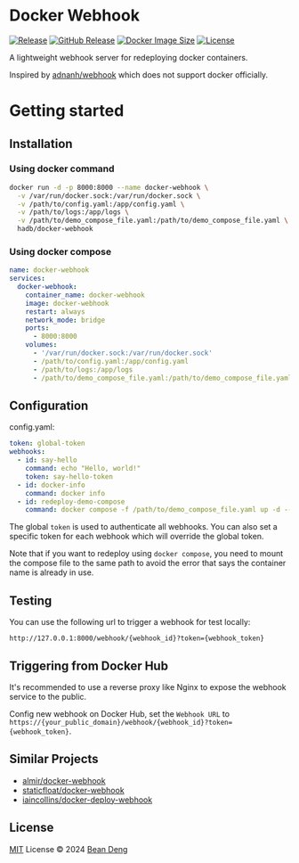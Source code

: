 # Docker Webhook

[![Release](https://img.shields.io/github/actions/workflow/status/hadb/docker-webhook/release.yml)](https://github.com/hadb/docker-webhook/actions/workflows/release.yml)
[![GitHub Release](https://img.shields.io/github/v/release/hadb/docker-webhook)](https://github.com/hadb/docker-webhook/releases/latest)
[![Docker Image Size](https://img.shields.io/docker/image-size/hadb/docker-webhook)](https://hub.docker.com/r/hadb/docker-webhook)
[![License](https://img.shields.io/github/license/hadb/docker-webhook)](https://github.com/hadb/docker-webhook/blob/main/LICENSE)

A lightweight webhook server for redeploying docker containers.

Inspired by [adnanh/webhook](https://github.com/adnanh/webhook) which does not support docker officially.

# Getting started

## Installation

### Using docker command

```bash
docker run -d -p 8000:8000 --name docker-webhook \
  -v /var/run/docker.sock:/var/run/docker.sock \
  -v /path/to/config.yaml:/app/config.yaml \
  -v /path/to/logs:/app/logs \
  -v /path/to/demo_compose_file.yaml:/path/to/demo_compose_file.yaml \
  hadb/docker-webhook
```

### Using docker compose

```yaml
name: docker-webhook
services:
  docker-webhook:
    container_name: docker-webhook
    image: docker-webhook
    restart: always
    network_mode: bridge
    ports:
      - 8000:8000
    volumes:
      - '/var/run/docker.sock:/var/run/docker.sock'
      - /path/to/config.yaml:/app/config.yaml
      - /path/to/logs:/app/logs
      - /path/to/demo_compose_file.yaml:/path/to/demo_compose_file.yaml
```

## Configuration

config.yaml:

```yaml
token: global-token
webhooks:
  - id: say-hello
    command: echo "Hello, world!"
    token: say-hello-token
  - id: docker-info
    command: docker info
  - id: redeploy-demo-compose
    command: docker compose -f /path/to/demo_compose_file.yaml up -d --pull=always --force-recreate
```

The global `token` is used to authenticate all webhooks. You can also set a specific token for each webhook which will override the global token.

Note that if you want to redeploy using `docker compose`, you need to mount the compose file to the same path to avoid the error that says the container name is already in use.

## Testing

You can use the following url to trigger a webhook for test locally:

```http
http://127.0.0.1:8000/webhook/{webhook_id}?token={webhook_token}
```

## Triggering from Docker Hub

It's recommended to use a reverse proxy like Nginx to expose the webhook service to the public.

Config new webhook on Docker Hub, set the `Webhook URL` to `https://{your_public_domain}/webhook/{webhook_id}?token={webhook_token}`.

## Similar Projects

- [almir/docker-webhook](https://github.com/almir/docker-webhook)
- [staticfloat/docker-webhook](https://github.com/staticfloat/docker-webhook)
- [iaincollins/docker-deploy-webhook](https://github.com/iaincollins/docker-deploy-webhook)

## License

[MIT](https://github.com/hadb/docker-webhook/blob/main/LICENSE) License © 2024 [Bean Deng](https://github.com/HADB)
